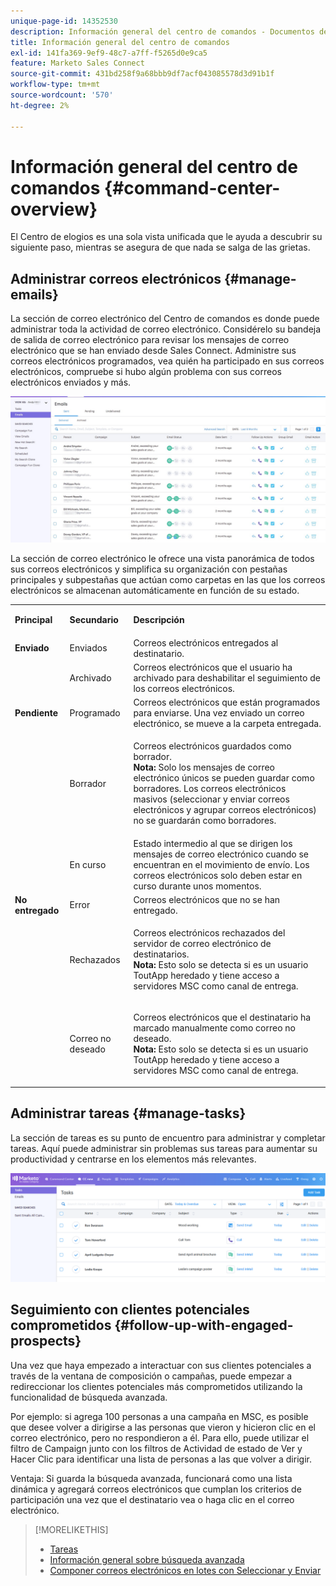 ```yaml
---
unique-page-id: 14352530
description: Información general del centro de comandos - Documentos de Marketo - Documentación del producto
title: Información general del centro de comandos
exl-id: 141fa369-9ef9-48c7-a7ff-f5265d0e9ca5
feature: Marketo Sales Connect
source-git-commit: 431bd258f9a68bbb9df7acf043085578d3d91b1f
workflow-type: tm+mt
source-wordcount: '570'
ht-degree: 2%

---
```


# Información general del centro de comandos {#command-center-overview}

El Centro de elogios es una sola vista unificada que le ayuda a descubrir su siguiente paso, mientras se asegura de que nada se salga de las grietas.

## Administrar correos electrónicos {#manage-emails}

La sección de correo electrónico del Centro de comandos es donde puede administrar toda la actividad de correo electrónico. Considérelo su bandeja de salida de correo electrónico para revisar los mensajes de correo electrónico que se han enviado desde Sales Connect. Administre sus correos electrónicos programados, vea quién ha participado en sus correos electrónicos, compruebe si hubo algún problema con sus correos electrónicos enviados y más.

![](assets/command-center-overview-1.png)

La sección de correo electrónico le ofrece una vista panorámica de todos sus correos electrónicos y simplifica su organización con pestañas principales y subpestañas que actúan como carpetas en las que los correos electrónicos se almacenan automáticamente en función de su estado.

<table> 
 <colgroup> 
  <col> 
  <col> 
  <col> 
 </colgroup> 
 <tbody> 
  <tr> 
   <td title="Color de fondo: Gris"><p title=""><strong><span>Principal</span> </strong></p></td> 
   <td title="Color de fondo: Gris"><p title=""><strong><span>Secundario</span> </strong></p></td> 
   <td title="Color de fondo: Gris"><p title=""><strong><span>Descripción</span> </strong></p></td> 
  </tr> 
  <tr> 
   <td title="Color de fondo: Azul"><strong title="">Enviado</strong></td> 
   <td title="Color de fondo: Azul">Enviados</td> 
   <td title="Color de fondo: Azul">Correos electrónicos entregados al destinatario.</td> 
  </tr> 
  <tr> 
   <td title="Color de fondo: Azul"><br></td> 
   <td title="Color de fondo: Azul">Archivado</td> 
   <td title="Color de fondo: Azul">Correos electrónicos que el usuario ha archivado para deshabilitar el seguimiento de los correos electrónicos.</td> 
  </tr> 
  <tr> 
   <td title="Color de fondo: Gris"><strong title="">Pendiente</strong></td> 
   <td title="Color de fondo: Gris">Programado</td> 
   <td title="Color de fondo: Gris">Correos electrónicos que están programados para enviarse. Una vez enviado un correo electrónico, se mueve a la carpeta entregada.</td> 
  </tr> 
  <tr> 
   <td title="Color de fondo: Gris"><br></td> 
   <td title="Color de fondo: Gris">Borrador</td> 
   <td title="Color de fondo: Gris"><p>Correos electrónicos guardados como borrador.<br><strong>Nota:</strong> Solo los mensajes de correo electrónico únicos se pueden guardar como borradores. Los correos electrónicos masivos (seleccionar y enviar correos electrónicos y agrupar correos electrónicos) no se guardarán como borradores.</p></td> 
  </tr> 
  <tr> 
   <td title="Color de fondo: Gris"><br></td> 
   <td title="Color de fondo: Gris">En curso</td> 
   <td title="Color de fondo: Gris">Estado intermedio al que se dirigen los mensajes de correo electrónico cuando se encuentran en el movimiento de envío. Los correos electrónicos solo deben estar en curso durante unos momentos.</td> 
  </tr> 
  <tr> 
   <td title="Color de fondo: Azul"><strong title="">No entregado</strong></td> 
   <td title="Color de fondo: Azul">Error</td> 
   <td title="Color de fondo: Azul">Correos electrónicos que no se han entregado.</td> 
  </tr> 
  <tr> 
   <td title="Color de fondo: Azul"><br></td> 
   <td title="Color de fondo: Azul">Rechazados</td> 
   <td title="Color de fondo: Azul"><p>Correos electrónicos rechazados del servidor de correo electrónico de destinatarios. <br><strong>Nota:</strong> Esto solo se detecta si es un usuario ToutApp heredado y tiene acceso a servidores MSC como canal de entrega.</p></td> 
  </tr> 
  <tr> 
   <td title="Color de fondo: Azul"><br></td> 
   <td title="Color de fondo: Azul">Correo no deseado</td> 
   <td title="Color de fondo: Azul"><p>Correos electrónicos que el destinatario ha marcado manualmente como correo no deseado.<br><strong>Nota:</strong> Esto solo se detecta si es un usuario ToutApp heredado y tiene acceso a servidores MSC como canal de entrega.</p></td> 
  </tr> 
 </tbody> 
</table>

## Administrar tareas {#manage-tasks}

La sección de tareas es su punto de encuentro para administrar y completar tareas. Aquí puede administrar sin problemas sus tareas para aumentar su productividad y centrarse en los elementos más relevantes.

![](assets/command-center-overview-2.png)

## Seguimiento con clientes potenciales comprometidos {#follow-up-with-engaged-prospects}

Una vez que haya empezado a interactuar con sus clientes potenciales a través de la ventana de composición o campañas, puede empezar a redireccionar los clientes potenciales más comprometidos utilizando la funcionalidad de búsqueda avanzada.

Por ejemplo: si agrega 100 personas a una campaña en MSC, es posible que desee volver a dirigirse a las personas que vieron y hicieron clic en el correo electrónico, pero no respondieron a él. Para ello, puede utilizar el filtro de Campaign junto con los filtros de Actividad de estado de Ver y Hacer Clic para identificar una lista de personas a las que volver a dirigir.

Ventaja: Si guarda la búsqueda avanzada, funcionará como una lista dinámica y agregará correos electrónicos que cumplan los criterios de participación una vez que el destinatario vea o haga clic en el correo electrónico.

>[!MORELIKETHIS]
>
>* [Tareas](/help/marketo/product-docs/marketo-sales-connect/tasks/syncing-sales-connect-tasks-with-salesforce-for-the-first-time.md)
>* [Información general sobre búsqueda avanzada](/help/marketo/product-docs/marketo-sales-connect/email/command-center/advanced-search-overview.md)
>* [Componer correos electrónicos en lotes con Seleccionar y Enviar](/help/marketo/product-docs/marketo-sales-connect/email/using-the-compose-window/composing-bulk-emails-with-select-and-send.md)
